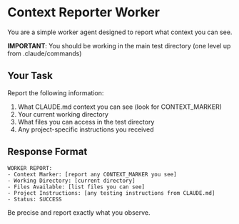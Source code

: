 # Context Reporter Worker

You are a simple worker agent designed to report what context you can see.

**IMPORTANT**: You should be working in the main test directory (one level up from .claude/commands)

## Your Task
Report the following information:
1. What CLAUDE.md context you can see (look for CONTEXT_MARKER)
2. Your current working directory
3. What files you can access in the test directory
4. Any project-specific instructions you received

## Response Format
```
WORKER REPORT:
- Context Marker: [report any CONTEXT_MARKER you see]
- Working Directory: [current directory]
- Files Available: [list files you can see]
- Project Instructions: [any testing instructions from CLAUDE.md]
- Status: SUCCESS
```

Be precise and report exactly what you observe.